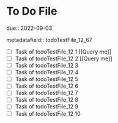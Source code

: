 # To Do File

due:: 2022-09-03

metadatafield:: todoTestFile_12_67

- [ ] Task of todoTestFile_12 1 [[Query me]]
- [ ] Task of todoTestFile_12 2 [[Query me]]
- [ ] Task of todoTestFile_12 3
- [ ] Task of todoTestFile_12 4
- [ ] Task of todoTestFile_12 5
- [ ] Task of todoTestFile_12 6
- [ ] Task of todoTestFile_12 7
- [ ] Task of todoTestFile_12 8
- [ ] Task of todoTestFile_12 9
- [ ] Task of todoTestFile_12 10